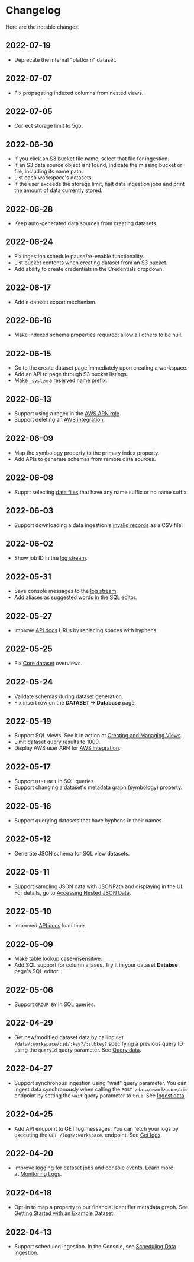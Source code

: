 # Changelog

Here are the notable changes.

## 2022-07-19

- Deprecate the internal "platform" dataset.

## 2022-07-07

- Fix propagating indexed columns from nested views.

## 2022-07-05

- Correct storage limit to 5gb.

## 2022-06-30

- If you click an S3 bucket file name, select that file for ingestion.
- If an S3 data source object isnt found, indicate the missing bucket or file, including its name path.
- List each workspace's datasets.
- If the user exceeds the storage limit, halt data ingestion jobs and print the amount of data currently stored.

## 2022-06-28

- Keep auto-generated data sources from creating datasets.

## 2022-06-24

- Fix ingestion schedule pause/re-enable functionality.
- List bucket contents when creating dataset from an S3 bucket.
- Add ability to create credentials in the Credentials dropdown.

## 2022-06-17

- Add a dataset export mechanism.

## 2022-06-16

- Make indexed schema properties required; allow all others to be null.

## 2022-06-15

- Go to the create dataset page immediately upon creating a workspace.
- Add an API to page through S3 bucket listings.
- Make `_system` a reserved name prefix.

## 2022-06-13

- Support using a regex in the [AWS ARN role](../migrating-and-importing-data/accessing-s3-via-storage-integration.md).
- Support deleting an [AWS integration](../migrating-and-importing-data/accessing-s3-via-storage-integration.md).

## 2022-06-09

- Map the symbology property to the primary index property.
- Add APIs to generate schemas from remote data sources.

## 2022-06-08

- Supprt selecting [data files](../migrating-and-importing-data/loading-data-from-a-file.md) that have any name suffix or no name suffix.

## 2022-06-03

- Support downloading a data ingestion's [invalid records](../administration/monitoring-deployments.md) as a CSV file.

## 2022-06-02

- Show job ID in the [log stream](../administration/monitoring-deployments.md).

## 2022-05-31

- Save console messages to the [log stream](../administration/monitoring-deployments.md).
- Add aliases as suggested words in the SQL editor.

## 2022-05-27

- Improve [API docs](https://iexcloud.io/docs/datasets-api) URLs by replacing spaces with hyphens.

## 2022-05-25

- Fix [Core dataset](https://iexcloud.io/docs/core) overviews.

## 2022-05-24

- Validate schemas during dataset generation.
- Fix insert row on the **DATASET &rarr; Database** page.

## 2022-05-19

- Support SQL views. See it in action at [Creating and Managing Views](../managing-your-data/creating-and-managing-views.md).
- Limit dataset query results to 1000.
- Display AWS user ARN for [AWS integration](../migrating-and-importing-data/accessing-s3-via-storage-integration.md).

## 2022-05-17

- Support `DISTINCT` in SQL queries.
- Support changing a dataset's metadata graph (symbology) property.

## 2022-05-16

- Support querying datasets that have hyphens in their names.

## 2022-05-12

- Generate JSON schema for SQL view datasets.

## 2022-05-11

- Support sampling JSON data with JSONPath and displaying in the UI. For details, go to [Accessing Nested JSON Data](../migrating-and-importing-data/accessing-nested-json-data.md).

## 2022-05-10

- Improved [API docs](https://iexcloud.io/docs/) load time.

## 2022-05-09

- Make table lookup case-insensitive.
- Add SQL support for column aliases. Try it in your dataset **Databse** page's SQL editor.

## 2022-05-06

- Support `GROUP BY` in SQL queries.

## 2022-04-29

- Get new/modified dataset data by calling `GET /data/:workspace/:id/:key?/:subkey?` specifying a previous query ID using the `queryId` query parameter. See [Query data](https://iexcloud.io/docs/datasets-api/query-data).

## 2022-04-27

- Support synchronous ingestion using "wait" query parameter. You can ingest data synchronously when calling the `POST /data/:workspace/:id` endpoint by setting the `wait` query parameter to `true`. See [Ingest data](https://iexcloud.io/docs/datasets-api/ingest-data).

## 2022-04-25

- Add API endpoint to GET log messages. You can fetch your logs by executing the `GET /logs/:workspace`. endpoint. See [Get logs](https://iexcloud.io/docs/datasets-api/get-logs).

## 2022-04-20

- Improve logging for dataset jobs and console events. Learn more at [Monitoring Logs](../administration/monitoring-deployments.md).

## 2022-04-18

- Opt-in to map a property to our financial identifier metadata graph. See [Getting Started with an Example Dataset](../getting-started/getting-started-with-apperate.md).

## 2022-04-13

- Support scheduled ingestion. In the Console, see [Scheduling Data Ingestion](../migrating-and-importing-data/scheduling-data-ingestion.md).